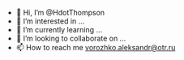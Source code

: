 - 👋 Hi, I’m @HdotThompson
- 👀 I’m interested in ...
- 🌱 I’m currently learning ...
- 💞️ I’m looking to collaborate on ...
- 📫 How to reach me vorozhko.aleksandr@otr.ru

<!---
HdotThompson/HdotThompson is a ✨ special ✨ repository because its `README.md` (this file) appears on your GitHub profile.
You can click the Preview link to take a look at your changes.
--->
